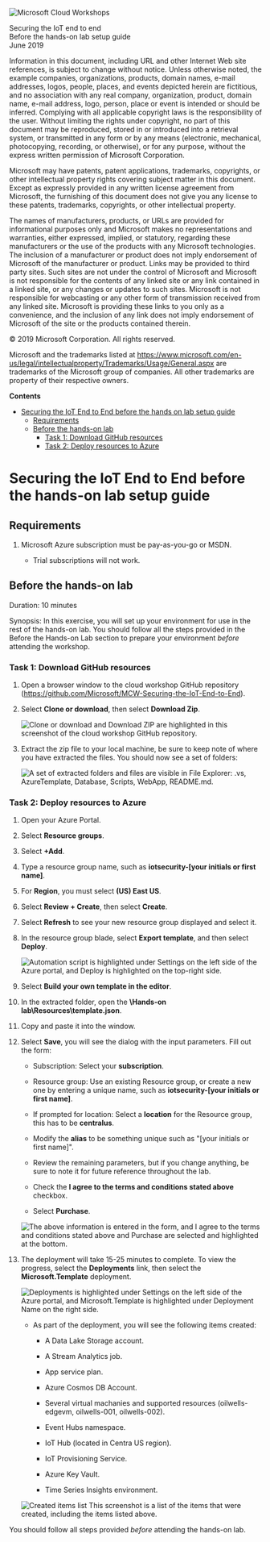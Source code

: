 ![](https://github.com/Microsoft/MCW-Template-Cloud-Workshop/raw/master/Media/ms-cloud-workshop.png "Microsoft Cloud Workshops")

<div class="MCWHeader1">
Securing the IoT end to end
</div>

<div class="MCWHeader2">
Before the hands-on lab setup guide
</div>

<div class="MCWHeader3">
June 2019
</div>


Information in this document, including URL and other Internet Web site references, is subject to change without notice. Unless otherwise noted, the example companies, organizations, products, domain names, e-mail addresses, logos, people, places, and events depicted herein are fictitious, and no association with any real company, organization, product, domain name, e-mail address, logo, person, place or event is intended or should be inferred. Complying with all applicable copyright laws is the responsibility of the user. Without limiting the rights under copyright, no part of this document may be reproduced, stored in or introduced into a retrieval system, or transmitted in any form or by any means (electronic, mechanical, photocopying, recording, or otherwise), or for any purpose, without the express written permission of Microsoft Corporation.

Microsoft may have patents, patent applications, trademarks, copyrights, or other intellectual property rights covering subject matter in this document. Except as expressly provided in any written license agreement from Microsoft, the furnishing of this document does not give you any license to these patents, trademarks, copyrights, or other intellectual property.

The names of manufacturers, products, or URLs are provided for informational purposes only and Microsoft makes no representations and warranties, either expressed, implied, or statutory, regarding these manufacturers or the use of the products with any Microsoft technologies. The inclusion of a manufacturer or product does not imply endorsement of Microsoft of the manufacturer or product. Links may be provided to third party sites. Such sites are not under the control of Microsoft and Microsoft is not responsible for the contents of any linked site or any link contained in a linked site, or any changes or updates to such sites. Microsoft is not responsible for webcasting or any other form of transmission received from any linked site. Microsoft is providing these links to you only as a convenience, and the inclusion of any link does not imply endorsement of Microsoft of the site or the products contained therein.

© 2019 Microsoft Corporation. All rights reserved.

Microsoft and the trademarks listed at <https://www.microsoft.com/en-us/legal/intellectualproperty/Trademarks/Usage/General.aspx> are trademarks of the Microsoft group of companies. All other trademarks are property of their respective owners.

**Contents**

<!-- TOC -->

-   [Securing the IoT End to End before the hands on lab setup guide](#securing-the-iot-end-to-end-before-the-hands-on-lab-setup-guide)
    - [Requirements](#requirements)
    - [Before the hands-on lab](#before-the-hands-on-lab)
      - [Task 1: Download GitHub resources](#task-1-download-github-resources)
      - [Task 2: Deploy resources to Azure](#task-2-deploy-resources-to-azure)

<!-- /TOC -->

# Securing the IoT End to End before the hands-on lab setup guide 

## Requirements

1. Microsoft Azure subscription must be pay-as-you-go or MSDN.

    - Trial subscriptions will not work.

## Before the hands-on lab

Duration: 10 minutes

Synopsis: In this exercise, you will set up your environment for use in the rest of the hands-on lab. You should follow all the steps provided in the Before the Hands-on Lab section to prepare your environment *before* attending the workshop.

### Task 1: Download GitHub resources

1.  Open a browser window to the cloud workshop GitHub repository (<https://github.com/Microsoft/MCW-Securing-the-IoT-End-to-End>).

2.  Select **Clone or download**, then select **Download Zip**.

    ![Clone or download and Download ZIP are highlighted in this screenshot of the cloud workshop GitHub repository.](images/Hands-onlabstep-bystep-Azuresecurityprivacyandcomplianceimages/media/image3.png)

3.  Extract the zip file to your local machine, be sure to keep note of where you have extracted the files. You should now see a set of folders:

    ![A set of extracted folders and files are visible in File Explorer: .vs, AzureTemplate, Database, Scripts, WebApp, README.md.](images/Hands-onlabstep-bystep-Azuresecurityprivacyandcomplianceimages/media/image4.png "Extract the zip file")

### Task 2: Deploy resources to Azure

1.  Open your Azure Portal.

2.  Select **Resource groups**.

3.  Select **+Add**.

4.  Type a resource group name, such as **iotsecurity-\[your initials or first name\]**.

5.  For **Region**, you must select **(US) East US**.

6.  Select **Review + Create**, then select **Create**.

7.  Select **Refresh** to see your new resource group displayed and select it.

8.  In the resource group blade, select **Export template**, and then select **Deploy**.

    ![Automation script is highlighted under Settings on the left side of the Azure portal, and Deploy is highlighted on the top-right side.](images/Hands-onlabstep-bystep-Azuresecurityprivacyandcomplianceimages/media/image5.png "Select Deploy")

9.  Select **Build your own template in the editor**.

10.  In the extracted folder, open the **\\Hands-on lab\\Resources\\template.json**.

11. Copy and paste it into the window.

12. Select **Save**, you will see the dialog with the input parameters. Fill out the form:

    -  Subscription: Select your **subscription**.

    -  Resource group: Use an existing Resource group, or create a new one by entering a unique name, such as **iotsecurity-\[your initials or first name\]**.

    -  If prompted for location: Select a **location** for the Resource group, this has to be **centralus**.

    -  Modify the **alias** to be something unique such as "\[your initials or first name\]".

    -  Review the remaining parameters, but if you change anything, be sure to note it for future reference throughout the lab.

    -  Check the **I agree to the terms and conditions stated above** checkbox.

    -  Select **Purchase**.

    ![The above information is entered in the form, and I agree to the terms and conditions stated above and Purchase are selected and highlighted at the bottom.](Images/Hands-onlabstep-bystep-Azuresecurityprivacyandcomplianceimages/media/beforehol-image1.png "Fill out the form")

13. The deployment will take 15-25 minutes to complete. To view the progress, select the **Deployments** link, then select the **Microsoft.Template** deployment.

    ![Deployments is highlighted under Settings on the left side of the Azure portal, and Microsoft.Template is highlighted under Deployment Name on the right side.](Images/Hands-onlabstep-bystep-Azuresecurityprivacyandcomplianceimages/media/beforehol-image2.png "Select the Deployments link")

    -  As part of the deployment, you will see the following items created:

       -  A Data Lake Storage account.

       -  A Stream Analytics job.

       -  App service plan. 

       -  Azure Cosmos DB Account.

       -  Several virtual machanies and supported resources (oilwells-edgevm, oilwells-001, oilwells-002).

       -  Event Hubs namespace.
       
       -  IoT Hub (located in Centra US region).
       
       -  IoT Provisioning Service.

       -  Azure Key Vault.

       -  Time Series Insights environment.

    ![Created items list This screenshot is a list of the items that were created, including the items listed above. ](Images/Hands-onlabstep-bystep-Azuresecurityprivacyandcomplianceimages/media/beforehol-image8.png)

You should follow all steps provided *before* attending the hands-on lab.